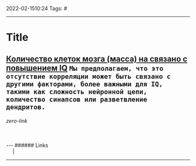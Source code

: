 2022-02-1510:24
Tags: #

---
# Title
[Количество клеток мозга (масса) на связано с повышением IQ](https://academic.oup.com/cercor/article/31/1/650/5906161)
`Мы предполагаем, что это отсутствие корреляции может быть связано с другими факторами, более важными для IQ, такими как сложность нейронной цепи, количество синапсов или разветвление дендритов.`
</br>
---
###### zero-link </br>

</br>
---
###### Links </br>
 &emsp; | &emsp; 


---